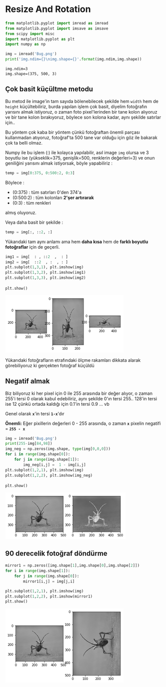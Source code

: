 
# Resize And Rotation


```python
from matplotlib.pyplot import imread as imread
from matplotlib.pyplot import imsave as imsave
from scipy import misc
import matplotlib.pyplot as plt
import numpy as np
```


```python
img = imread('Bug.png')
print('img.ndim={}\nimg.shape={}'.format(img.ndim,img.shape))
```

    img.ndim=3
    img.shape=(375, 500, 3)


## Çok basit küçültme metodu
Bu metod ile image'in tam sayıda bölenebilecek şekilde hem ``width`` hem de ``height`` küçültebiliriz, burda yapılan işlem çok basit, diyelim fotoğrafın yarısını almak istiyoruz, o zaman foto pixel'lerinden bir tane kolon alıyoruz ve bir tane kolon bırakıyoruz, böylece son kolona kadar, aynı şekilde satırlar için..

Bu yöntem çok kaba bir yöntem çünkü fotoğraftan önemli parçası kullanmadan atıyoruz, fotoğraf'ta 500 tane var olduğu için göz ile bakarak çok ta belli olmaz.

Numpy ile bu işlem (:) ile kolayca yapılabilir, asıl image ``img`` olursa ve 3 boyutlu ise (yükseklik=375, genişlik=500, renklerin değerleri=3) ve onun geniliğini yarısını almak istiyorsak, böyle yapabiliriz :


```python
temp = img[0:375, 0:500:2, 0:3]
```

Böylece :
* (0:375) : tüm satırları 0'den 374'a
* (0:500:2) : tüm kolonları **2'şer artırarak**
* (0:3) : tüm renkleri

almış oluyoruz.

Veya daha basit bir şekilde :


```python
temp = img[:, ::2, :]
```

Yükarıdaki tam aynı anlamı ama hem **daha kısa** hem de **farklı boyutlu fotoğraflar** için de geçerli.


```python
img1 = img[  : , ::2  ,  : ]
img2 = img[  ::2  , :  , : ]
plt.subplot(1,3,1), plt.imshow(img)
plt.subplot(1,3,2), plt.imshow(img1)
plt.subplot(1,3,3), plt.imshow(img2)

plt.show()
```


![png](Images/img_5_1.png?raw=true)


Yükarıdaki fotoğrafların etrafındaki ölçme rakamları dikkata alarak görebiliyoruz ki gerçekten fotoğraf küçüldü

## Negatif almak
Biz biliyoruz ki her pixel için 0 ile 255 arasında bir değer alıyor, o zaman 255'i tersi 0 olarak kabul edebiliriz, aynı şekilde 0'ın tersi 255..
128'in tersi ise 12 çünkü ortada kaldığı için
0.1'in tersi 0.9 ... vb

Genel olarak **```x```**'in tersi **```1-x```**'dır

**Önemli:** Eğer pixillerin değerleri 0 - 255 arasında, o zaman **```x```** pixelin negatifi = **```255 - x```**


```python
img = imread('Bug.png')
print(255-img[84,98])
img_neg = np.zeros(img.shape, type(img[0,0,0]))
for i in range(img.shape[0]):
    for j in range(img.shape[1]):
        img_neg[i,j] =  1 - img[i,j]
plt.subplot(1,2,1), plt.imshow(img)
plt.subplot(1,2,2), plt.imshow(img_neg)

plt.show()
```

![png](Images/img_5_2.png?raw=true)


## 90 derecelik fotoğraf döndürme


```python
mirror1 = np.zeros([img.shape[1],img.shape[0],img.shape[2]])
for i in range(img.shape[1]):
    for j in range(img.shape[0]):
        mirror1[i,j] = img[j,i]
```


```python
plt.subplot(1,2,1), plt.imshow(img)
plt.subplot(1,2,2), plt.imshow(mirror1)
plt.show()
```


![png](Images/img_5_3.png?raw=true)
